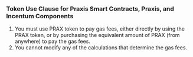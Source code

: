 ### Token Use Clause for Praxis Smart Contracts, Praxis, and Incentum Components

1. You must use PRAX token to pay gas fees, either directly by using the PRAX token, or by purchasing the equivalent amount of PRAX (from anywhere) to pay the gas fees.
2. You cannot modify any of the calculations that determine the gas fees.
